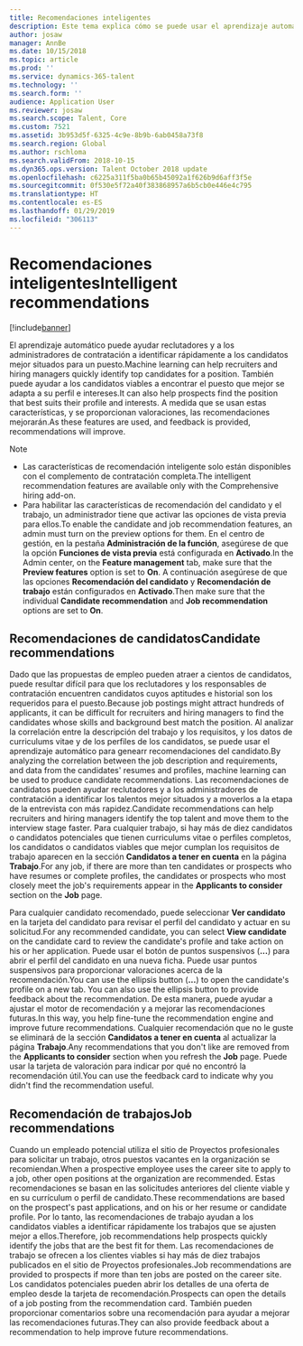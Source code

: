 ```yaml
---
title: Recomendaciones inteligentes
description: Este tema explica cómo se puede usar el aprendizaje automático para proporcionar recomendaciones para los trabajos y los candidatos de trabajo.
author: josaw
manager: AnnBe
ms.date: 10/15/2018
ms.topic: article
ms.prod: ''
ms.service: dynamics-365-talent
ms.technology: ''
ms.search.form: ''
audience: Application User
ms.reviewer: josaw
ms.search.scope: Talent, Core
ms.custom: 7521
ms.assetid: 3b953d5f-6325-4c9e-8b9b-6ab0458a73f8
ms.search.region: Global
ms.author: rschloma
ms.search.validFrom: 2018-10-15
ms.dyn365.ops.version: Talent October 2018 update
ms.openlocfilehash: c6225a311f5ba0b65b45092a1f626b9d6aff3f5e
ms.sourcegitcommit: 0f530e5f72a40f383868957a6b5cb0e446e4c795
ms.translationtype: HT
ms.contentlocale: es-ES
ms.lasthandoff: 01/29/2019
ms.locfileid: "306113"
---
```

# <a name="intelligent-recommendations"></a><span data-ttu-id="a97be-103">Recomendaciones inteligentes</span><span class="sxs-lookup"><span data-stu-id="a97be-103">Intelligent recommendations</span></span>

[!include[banner](../includes/banner.md)]

<span data-ttu-id="a97be-104">El aprendizaje automático puede ayudar reclutadores y a los administradores de contratación a identificar rápidamente a los candidatos mejor situados para un puesto.</span><span class="sxs-lookup"><span data-stu-id="a97be-104">Machine learning can help recruiters and hiring managers quickly identify top candidates for a position.</span></span> <span data-ttu-id="a97be-105">También puede ayudar a los candidatos viables a encontrar el puesto que mejor se adapta a su perfil e intereses.</span><span class="sxs-lookup"><span data-stu-id="a97be-105">It can also help prospects find the position that best suits their profile and interests.</span></span> <span data-ttu-id="a97be-106">A medida que se usan estas características, y se proporcionan valoraciones, las recomendaciones mejorarán.</span><span class="sxs-lookup"><span data-stu-id="a97be-106">As these features are used, and feedback is provided, recommendations will improve.</span></span>

> [!NOTE] 
> - <span data-ttu-id="a97be-107">Las características de recomendación inteligente solo están disponibles con el complemento de contratación completa.</span><span class="sxs-lookup"><span data-stu-id="a97be-107">The intelligent recommendation features are available only with the Comprehensive hiring add-on.</span></span>
> - <span data-ttu-id="a97be-108">Para habilitar las características de recomendación del candidato y el trabajo, un administrador tiene que activar las opciones de vista previa para ellos.</span><span class="sxs-lookup"><span data-stu-id="a97be-108">To enable the candidate and job recommendation features, an admin must turn on the preview options for them.</span></span> <span data-ttu-id="a97be-109">En el centro de gestión, en la pestaña **Administración de la función**, asegúrese de que la opción **Funciones de vista previa** está configurada en **Activado**.</span><span class="sxs-lookup"><span data-stu-id="a97be-109">In the Admin center, on the **Feature management** tab, make sure that the **Preview features** option is set to **On**.</span></span> <span data-ttu-id="a97be-110">A continuación asegúrese de que las opciones **Recomendación del candidato** y **Recomendación de trabajo** están configurados en **Activado**.</span><span class="sxs-lookup"><span data-stu-id="a97be-110">Then make sure that the individual **Candidate recommendation** and **Job recommendation** options are set to **On**.</span></span>

## <a name="candidate-recommendations"></a><span data-ttu-id="a97be-111">Recomendaciones de candidatos</span><span class="sxs-lookup"><span data-stu-id="a97be-111">Candidate recommendations</span></span>

<span data-ttu-id="a97be-112">Dado que las propuestas de empleo pueden atraer a cientos de candidatos, puede resultar difícil para que los reclutadores y los responsables de contratación encuentren candidatos cuyos aptitudes e historial son los requeridos para el puesto.</span><span class="sxs-lookup"><span data-stu-id="a97be-112">Because job postings might attract hundreds of applicants, it can be difficult for recruiters and hiring managers to find the candidates whose skills and background best match the position.</span></span> <span data-ttu-id="a97be-113">Al analizar la correlación entre la descripción del trabajo y los requisitos, y los datos de curriculums vitae y de los perfiles de los candidatos, se puede usar el aprendizaje automático para genearr recomendaciones del candidato.</span><span class="sxs-lookup"><span data-stu-id="a97be-113">By analyzing the correlation between the job description and requirements, and data from the candidates' resumes and profiles, machine learning can be used to produce candidate recommendations.</span></span> <span data-ttu-id="a97be-114">Las recomendaciones de candidatos pueden ayudar reclutadores y a los administradores de contratación a identificar los talentos mejor situados y a moverlos a la etapa de la entrevista con más rapidez.</span><span class="sxs-lookup"><span data-stu-id="a97be-114">Candidate recommendations can help recruiters and hiring managers identify the top talent and move them to the interview stage faster.</span></span> <span data-ttu-id="a97be-115">Para cualquier trabajo, si hay más de diez candidatos o candidatos potenciales que tienen curriculums vitae o perfiles completos, los candidatos o candidatos viables que mejor cumplan los requisitos de trabajo aparecen en la sección **Candidatos a tener en cuenta** en la página **Trabajo**.</span><span class="sxs-lookup"><span data-stu-id="a97be-115">For any job, if there are more than ten candidates or prospects who have resumes or complete profiles, the candidates or prospects who most closely meet the job's requirements appear in the **Applicants to consider** section on the **Job** page.</span></span>

<span data-ttu-id="a97be-116">Para cualquier candidato recomendado, puede seleccionar **Ver candidato** en la tarjeta del candidato para revisar el perfil del candidato y actuar en su solicitud.</span><span class="sxs-lookup"><span data-stu-id="a97be-116">For any recommended candidate, you can select **View candidate** on the candidate card to review the candidate's profile and take action on his or her application.</span></span> <span data-ttu-id="a97be-117">Puede usar el botón de puntos suspensivos (**...**) para abrir el perfil del candidato en una nueva ficha. Puede usar puntos suspensivos para proporcionar valoraciones acerca de la recomendación.</span><span class="sxs-lookup"><span data-stu-id="a97be-117">You can use the ellipsis button (**...**) to open the candidate's profile on a new tab. You can also use the ellipsis button to provide feedback about the recommendation.</span></span> <span data-ttu-id="a97be-118">De esta manera, puede ayudar a ajustar el motor de recomendación y a mejorar las recomendaciones futuras.</span><span class="sxs-lookup"><span data-stu-id="a97be-118">In this way, you help fine-tune the recommendation engine and improve future recommendations.</span></span> <span data-ttu-id="a97be-119">Cualquier recomendación que no le guste se eliminará de la sección **Candidatos a tener en cuenta** al actualizar la página **Trabajo**.</span><span class="sxs-lookup"><span data-stu-id="a97be-119">Any recommendations that you don't like are removed from the **Applicants to consider** section when you refresh the **Job** page.</span></span> <span data-ttu-id="a97be-120">Puede usar la tarjeta de valoración para indicar por qué no encontró la recomendación útil.</span><span class="sxs-lookup"><span data-stu-id="a97be-120">You can use the feedback card to indicate why you didn't find the recommendation useful.</span></span>

## <a name="job-recommendations"></a><span data-ttu-id="a97be-121">Recomendación de trabajos</span><span class="sxs-lookup"><span data-stu-id="a97be-121">Job recommendations</span></span> 

<span data-ttu-id="a97be-122">Cuando un empleado potencial utiliza el sitio de Proyectos profesionales para solicitar un trabajo, otros puestos vacantes en la organización se recomiendan.</span><span class="sxs-lookup"><span data-stu-id="a97be-122">When a prospective employee uses the career site to apply to a job, other open positions at the organization are recommended.</span></span> <span data-ttu-id="a97be-123">Estas recomendaciones se basan en las solicitudes anteriores del cliente viable y en su currículum o perfil de candidato.</span><span class="sxs-lookup"><span data-stu-id="a97be-123">These recommendations are based on the prospect's past applications, and on his or her resume or candidate profile.</span></span> <span data-ttu-id="a97be-124">Por lo tanto, las recomendaciones de trabajo ayudan a los candidatos viables a identificar rápidamente los trabajos que se ajusten mejor a ellos.</span><span class="sxs-lookup"><span data-stu-id="a97be-124">Therefore, job recommendations help prospects quickly identify the jobs that are the best fit for them.</span></span> <span data-ttu-id="a97be-125">Las recomendaciones de trabajo se ofrecen a los clientes viables si hay más de diez trabajos publicados en el sitio de Proyectos profesionales.</span><span class="sxs-lookup"><span data-stu-id="a97be-125">Job recommendations are provided to prospects if more than ten jobs are posted on the career site.</span></span> <span data-ttu-id="a97be-126">Los candidatos potenciales pueden abrir los detalles de una oferta de empleo desde la tarjeta de recomendación.</span><span class="sxs-lookup"><span data-stu-id="a97be-126">Prospects can open the details of a job posting from the recommendation card.</span></span> <span data-ttu-id="a97be-127">También pueden proporcionar comentarios sobre una recomendación para ayudar a mejorar las recomendaciones futuras.</span><span class="sxs-lookup"><span data-stu-id="a97be-127">They can also provide feedback about a recommendation to help improve future recommendations.</span></span>
